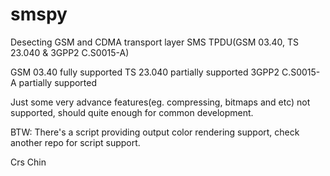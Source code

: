 smspy
=====

Desecting GSM and CDMA transport layer SMS TPDU(GSM 03.40, TS 23.040 &amp; 3GPP2 C.S0015-A)

GSM 03.40 fully supported
TS 23.040 partially supported
3GPP2 C.S0015-A partially supported

Just some very advance features(eg. compressing, bitmaps and etc) not supported, should quite enough for common development.

BTW: There's a script providing output color rendering support, check another repo for script support.

Crs Chin

